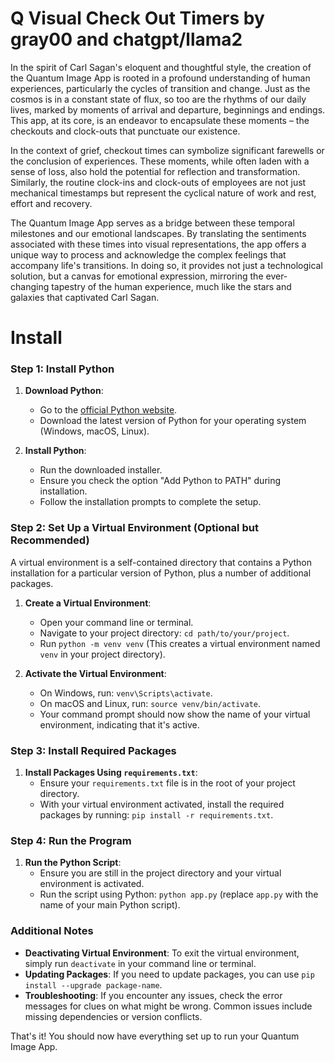 # Q Visual Check Out Timers by gray00 and chatgpt/llama2





In the spirit of Carl Sagan's eloquent and thoughtful style, the creation of the Quantum Image App is rooted in a profound understanding of human experiences, particularly the cycles of transition and change. Just as the cosmos is in a constant state of flux, so too are the rhythms of our daily lives, marked by moments of arrival and departure, beginnings and endings. This app, at its core, is an endeavor to encapsulate these moments – the checkouts and clock-outs that punctuate our existence.

In the context of grief, checkout times can symbolize significant farewells or the conclusion of experiences. These moments, while often laden with a sense of loss, also hold the potential for reflection and transformation. Similarly, the routine clock-ins and clock-outs of employees are not just mechanical timestamps but represent the cyclical nature of work and rest, effort and recovery.

The Quantum Image App serves as a bridge between these temporal milestones and our emotional landscapes. By translating the sentiments associated with these times into visual representations, the app offers a unique way to process and acknowledge the complex feelings that accompany life's transitions. In doing so, it provides not just a technological solution, but a canvas for emotional expression, mirroring the ever-changing tapestry of the human experience, much like the stars and galaxies that captivated Carl Sagan.


# Install

### Step 1: Install Python

1. **Download Python**:
   - Go to the [official Python website](https://www.python.org/downloads/).
   - Download the latest version of Python for your operating system (Windows, macOS, Linux).

2. **Install Python**:
   - Run the downloaded installer.
   - Ensure you check the option "Add Python to PATH" during installation.
   - Follow the installation prompts to complete the setup.

### Step 2: Set Up a Virtual Environment (Optional but Recommended)

A virtual environment is a self-contained directory that contains a Python installation for a particular version of Python, plus a number of additional packages.

1. **Create a Virtual Environment**:
   - Open your command line or terminal.
   - Navigate to your project directory: `cd path/to/your/project`.
   - Run `python -m venv venv` (This creates a virtual environment named `venv` in your project directory).

2. **Activate the Virtual Environment**:
   - On Windows, run: `venv\Scripts\activate`.
   - On macOS and Linux, run: `source venv/bin/activate`.
   - Your command prompt should now show the name of your virtual environment, indicating that it's active.

### Step 3: Install Required Packages

1. **Install Packages Using `requirements.txt`**:
   - Ensure your `requirements.txt` file is in the root of your project directory.
   - With your virtual environment activated, install the required packages by running: `pip install -r requirements.txt`.

### Step 4: Run the Program

1. **Run the Python Script**:
   - Ensure you are still in the project directory and your virtual environment is activated.
   - Run the script using Python: `python app.py` (replace `app.py` with the name of your main Python script).

### Additional Notes

- **Deactivating Virtual Environment**: To exit the virtual environment, simply run `deactivate` in your command line or terminal.
- **Updating Packages**: If you need to update packages, you can use `pip install --upgrade package-name`.
- **Troubleshooting**: If you encounter any issues, check the error messages for clues on what might be wrong. Common issues include missing dependencies or version conflicts.

That's it! You should now have everything set up to run your Quantum Image App.

